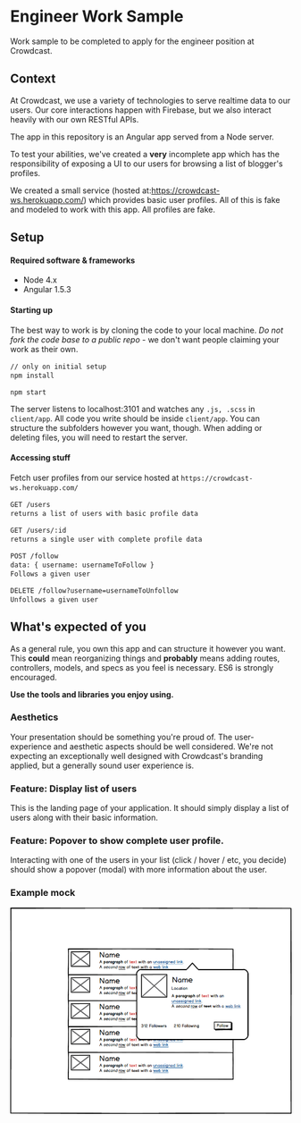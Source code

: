 # Engineer Work Sample

Work sample to be completed to apply for the engineer position at Crowdcast.

## Context

At Crowdcast, we use a variety of technologies to serve realtime data to our users. Our core interactions happen with Firebase, but we also interact heavily with our own RESTful APIs.

The app in this repository is an Angular app served from a Node server.

To test your abilities, we've created a **very** incomplete app which has the responsibility of exposing a UI to our users for browsing a list of blogger's profiles.

We created a small service (hosted at:https://crowdcast-ws.herokuapp.com/) which provides basic user profiles. All of this is fake and modeled to work with this app. All profiles are fake.

## Setup

#### Required software & frameworks

- Node 4.x
- Angular 1.5.3

#### Starting up

The best way to work is by cloning the code to your local machine. *Do not fork the code base to a public repo* - we don't want people claiming your work as their own.

```
// only on initial setup
npm install
```

```
npm start
```
The server listens to localhost:3101 and watches any `.js, .scss` in `client/app`.
All code you write should be inside `client/app`. You can structure the subfolders however you want, though.
When adding or deleting files, you will need to restart the server.

#### Accessing stuff

Fetch user profiles from our service hosted at `https://crowdcast-ws.herokuapp.com/`

```
GET /users
returns a list of users with basic profile data
```

```
GET /users/:id
returns a single user with complete profile data
```

```
POST /follow
data: { username: usernameToFollow }
Follows a given user
```

```
DELETE /follow?username=usernameToUnfollow
Unfollows a given user
```


## What's expected of you

As a general rule, you own this app and can structure it however you want. This **could** mean reorganizing things and **probably** means adding routes, controllers, models, and specs as you feel is necessary. ES6 is strongly encouraged.

**Use the tools and libraries you enjoy using.**

### Aesthetics

Your presentation should be something you're proud of. The user-experience and aesthetic aspects should be well considered. We're not expecting an exceptionally well designed with Crowdcast's branding applied, but a generally sound user experience is.

### Feature: Display list of users

This is the landing page of your application. It should simply display a list of users along with their basic information.


### Feature: Popover to show complete user profile.

Interacting with one of the users in your list (click / hover / etc, you decide) should show a popover (modal) with more information about the user.

### Example mock

![Example popover](https://raw.githubusercontent.com/crowdcst/app-ws/master/example-popover.png)
